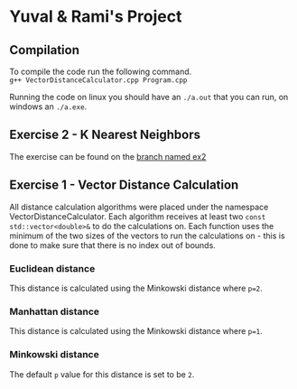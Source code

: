 # Yuval & Rami's Project

## Compilation
To compile the code run the following command.<br/>
`g++ VectorDistanceCalculator.cpp Program.cpp`

Running the code on linux you should have an `./a.out` that you can run, on windows an `./a.exe`.

## Exercise 2 - K Nearest Neighbors
The exercise can be found on the [branch named ex2](https://github.com/NubPaws/AdvancedProgramming/tree/ex2)

## Exercise 1 - Vector Distance Calculation
All distance calculation algorithms were placed under the namespace VectorDistanceCalculator. Each algorithm receives at least two `const std::vector<double>&` to do the calculations on. Each function uses the minimum of the two sizes of the vectors to run the calculations on - this is done to make sure that there is no index out of bounds.
### Euclidean distance
This distance is calculated using the Minkowski distance where `p=2`.
### Manhattan distance
This distance is calculated using the Minkowski distance where `p=1`.
### Minkowski distance
The default `p` value for this distance is set to be `2`.
